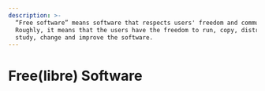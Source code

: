 ```yaml
---
description: >-
  “Free software” means software that respects users' freedom and community.
  Roughly, it means that the users have the freedom to run, copy, distribute,
  study, change and improve the software.
---
```


# Free\(libre\) Software


